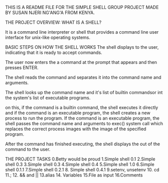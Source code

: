 THIS IS A README FILE FOR THE SIMPLE SHELL GROUP PROJECT MADE BY SUSAN NJERI NG'ANG'A  FROM KENYA.

THE PROJECT OVERVIEW: WHAT IS A SHELL?

It is a command line interpreter or shell that provides a command line user interface for unix-like operating systems.

BASIC STEPS ON HOW THE SHELL WORKS
The shell displays to the user, indicating that it is ready to accept commands.

The user now enters the a command at the prompt that appears and then presses ENTER.

The shell reads the command and separates it into the command name and arguments.

The shell looks up the command name and it's list of builtin commandsor int the system's list of executable programs.

on this, if the command is a builtin command, the shell executes it directly and if the command is an executable program, the shell creates a new process to run the program.
If the command is an executable program, the shell passes the command name and arguments to exec() system call which replaces the correct process images with the image of the specified program.

After the command has finished executing, the shell displays the out of the command to the user.

THE PROJECT TASKS
           0.Betty would be proud
           1.Simple shell 0.1
           2.Simple shell 0.3
           3.Simple shell 0.3
           4.Simple shell 0.4
           5.Simple shell 1.0
	   6.Simple shell 0.1.1
           7.Simple shell 0.2.1
           8. Simple shell 0.4.1
           9.setenv, unsetenv
           10. cd
           11.;
           12. && and ||
           13.alias
           14. Variables
           15.File as input
           16.Comments
